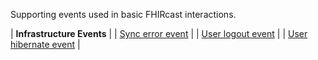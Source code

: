 Supporting events used in basic FHIRcast interactions.

| **Infrastructure Events** |
| [Sync error event](3-2-1-SyncError.html) |
| [User logout event](3-2-3-UserLogout.html) |
| [User hibernate event](3-2-4-UserHibernate.html) |

